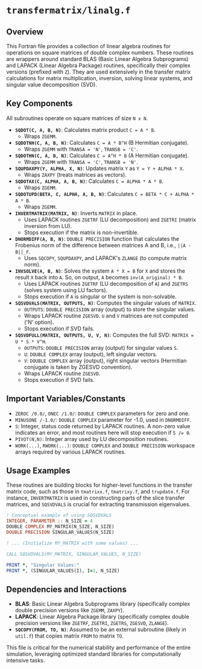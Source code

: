 # `transfermatrix/linalg.f`

## Overview

This Fortran file provides a collection of linear algebra routines for operations on square matrices of double complex numbers. These routines are wrappers around standard BLAS (Basic Linear Algebra Subprograms) and LAPACK (Linear Algebra Package) routines, specifically their complex versions (prefixed with `Z`). They are used extensively in the transfer matrix calculations for matrix multiplication, inversion, solving linear systems, and singular value decomposition (SVD).

## Key Components

All subroutines operate on square matrices of size `N x N`.

*   **`SQDOT(C, A, B, N)`**: Calculates matrix product `C = A * B`.
    *   Wraps `ZGEMM`.
*   **`SQDOTNH(C, A, B, N)`**: Calculates `C = A * B^H` (B Hermitian conjugate).
    *   Wraps `ZGEMM` with `TRANSA = 'N'`, `TRANSB = 'C'`.
*   **`SQDOTHN(C, A, B, N)`**: Calculates `C = A^H * B` (A Hermitian conjugate).
    *   Wraps `ZGEMM` with `TRANSA = 'C'`, `TRANSB = 'N'`.
*   **`SQUPDAXPY(Y, ALPHA, X, N)`**: Updates matrix `Y` as `Y = Y + ALPHA * X`.
    *   Wraps `ZAXPY` (treats matrices as vectors).
*   **`SQDOTAX(C, ALPHA, A, B, N)`**: Calculates `C = ALPHA * A * B`.
    *   Wraps `ZGEMM`.
*   **`SQDOTUPD(BETA, C, ALPHA, A, B, N)`**: Calculates `C = BETA * C + ALPHA * A * B`.
    *   Wraps `ZGEMM`.
*   **`INVERTMATRIX(MATRIX, N)`**: Inverts `MATRIX` in place.
    *   Uses LAPACK routines `ZGETRF` (LU decomposition) and `ZGETRI` (matrix inversion from LU).
    *   Stops execution if the matrix is non-invertible.
*   **`DNORMDIFF(A, B, N)`**: `DOUBLE PRECISION` function that calculates the Frobenius norm of the difference between matrices A and B, i.e., `||A - B||_F`.
    *   Uses `SQCOPY`, `SQUPDAXPY`, and LAPACK's `ZLANGE` (to compute matrix norm).
*   **`INVSOLVE(A, B, N)`**: Solves the system `A * X = B` for `X` and stores the result `X` back into `A`. So, on output, `A` becomes `inv(A_original) * B`.
    *   Uses LAPACK routines `ZGETRF` (LU decomposition of `A`) and `ZGETRS` (solves system using LU factors).
    *   Stops execution if `A` is singular or the system is non-solvable.
*   **`SQSVDVALS(MATRIX, OUTPUTS, N)`**: Computes the singular values of `MATRIX`.
    *   `OUTPUTS`: `DOUBLE PRECISION` array (output) to store the singular values.
    *   Wraps LAPACK routine `ZGESVD`. `U` and `V` matrices are not computed ('N' option).
    *   Stops execution if SVD fails.
*   **`SQSVDFULL(MATRIX, OUTPUTS, U, V, N)`**: Computes the full SVD: `MATRIX = U * S * V^H`.
    *   `OUTPUTS`: `DOUBLE PRECISION` array (output) for singular values `S`.
    *   `U`: `DOUBLE COMPLEX` array (output), left singular vectors.
    *   `V`: `DOUBLE COMPLEX` array (output), right singular vectors (Hermitian conjugate is taken by ZGESVD convention).
    *   Wraps LAPACK routine `ZGESVD`.
    *   Stops execution if SVD fails.

## Important Variables/Constants

*   `ZEROC /0.0/`, `ONEC /1.0/`: `DOUBLE COMPLEX` parameters for zero and one.
*   `MINUSONE /-1.0/`: `DOUBLE COMPLEX` parameter for -1.0, used in `DNORMDIFF`.
*   `S`: Integer, status code returned by LAPACK routines. A non-zero value indicates an error, and most routines here will stop execution if `S /= 0`.
*   `PIVOT(N,N)`: Integer array used by LU decomposition routines.
*   `WORK(...)`, `RWORK(...)`: `DOUBLE COMPLEX` and `DOUBLE PRECISION` workspace arrays required by various LAPACK routines.

## Usage Examples

These routines are building blocks for higher-level functions in the transfer matrix code, such as those in `tmatrixx.f`, `tmatrixy.f`, and `trupdate.f`. For instance, `INVERTMATRIX` is used in constructing parts of the slice transfer matrices, and `SQSVDVALS` is crucial for extracting transmission eigenvalues.

```fortran
! Conceptual example of using SQSVDVALS
INTEGER, PARAMETER :: N_SIZE = 4
DOUBLE COMPLEX MY_MATRIX(N_SIZE, N_SIZE)
DOUBLE PRECISION SINGULAR_VALUES(N_SIZE)

! ... (Initialize MY_MATRIX with some values) ...

CALL SQSVDVALS(MY_MATRIX, SINGULAR_VALUES, N_SIZE)

PRINT *, "Singular Values:"
PRINT *, (SINGULAR_VALUES(I), I=1, N_SIZE)
```

## Dependencies and Interactions

*   **BLAS**: Basic Linear Algebra Subprograms library (specifically complex double precision versions like `ZGEMM`, `ZAXPY`).
*   **LAPACK**: Linear Algebra Package library (specifically complex double precision versions like `ZGETRF`, `ZGETRI`, `ZGETRS`, `ZGESVD`, `ZLANGE`).
*   **`SQCOPY(FROM, TO, N)`**: Assumed to be an external subroutine (likely in `util.f`) that copies matrix `FROM` to matrix `TO`.

This file is critical for the numerical stability and performance of the entire simulation, leveraging optimized standard libraries for computationally intensive tasks.
```
